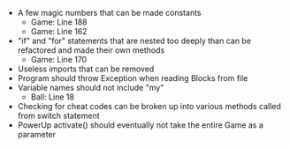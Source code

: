 - A few magic numbers that can be made constants
    - Game: Line 188
    - Game: Line 162
- "if" and "for" statements that are nested too deeply than can be refactored and made their own methods
    - Game: Line 170
- Useless imports that can be removed
- Program should throw Exception when reading Blocks from file
- Variable names should not include "my" 
    - Ball: Line 18
- Checking for cheat codes can be broken up into various methods called from switch statement
- PowerUp activate() should eventually not take the entire Game as a parameter